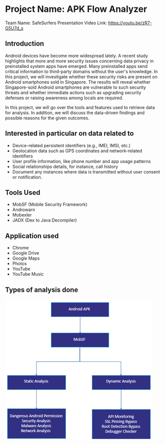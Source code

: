 # Project Name: APK Flow Analyzer
Team Name: SafeSurfers
Presentation Video Link: https://youtu.be/zR7-G5U7d_s
## Introduction
Android devices have become more widespread lately. A recent study highlights that more and more security issues concerning data privacy in preinstalled system apps have emerged. Many preinstalled apps send critical information to third-party domains without the user's knowledge. In this project, we will investigate whether these security risks are present on Android smartphones sold in Singapore. The results will reveal whether Singapore-sold Android smartphones are vulnerable to such security threats and whether immediate actions such as upgrading security defenses or raising awareness among locals are required. 

In this project, we will go over the tools and features used to retrieve data for analysis. In addition, we will discuss the data-driven findings and possible reasons for the given outcomes. 
## Interested in particular on data related to
<uL>
  <li>Device-related persistent identifiers (e.g., IMEI, IMSI, etc.)</li>
  <li>Geolocation data such as GPS coordinates and network-related identifiers</li>
  <li>User profile information, like phone number and app usage patterns</li>
  <li>Social relationships details, for instance, call history</li>
  <li>Document any instances where data is transmitted without user consent or notification.</li>
</uL>

## Tools Used
<uL>
  <li>MobSF (Mobile Security Framework)</li>
  <li>Androwarn</li>
  <li>Mobexler</li>
  <li>JADX (Dex to Java Decompiler)</li>
</uL>

## Application used
<uL>
  <li>Chrome</li>
  <li>Google Drive</li>
  <li>Google Maps</li>
  <li>Photos</li>
  <li>YouTube</li>
  <li>YouTube Music</li>
</uL>

## Types of analysis done

<img src="analyzer.png" alt="Alt text" title="MobSFAnalysis">
